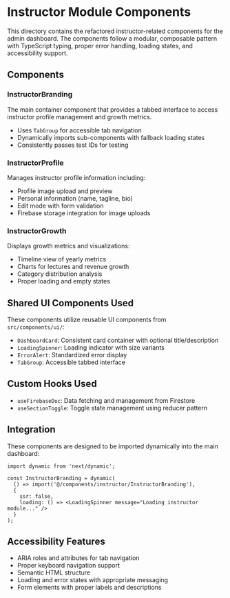 # Instructor Module Components

This directory contains the refactored instructor-related components for the admin dashboard. The components follow a modular, composable pattern with TypeScript typing, proper error handling, loading states, and accessibility support.

## Components

### InstructorBranding

The main container component that provides a tabbed interface to access instructor profile management and growth metrics.

- Uses `TabGroup` for accessible tab navigation
- Dynamically imports sub-components with fallback loading states
- Consistently passes test IDs for testing

### InstructorProfile

Manages instructor profile information including:
- Profile image upload and preview
- Personal information (name, tagline, bio)
- Edit mode with form validation
- Firebase storage integration for image uploads

### InstructorGrowth

Displays growth metrics and visualizations:
- Timeline view of yearly metrics
- Charts for lectures and revenue growth
- Category distribution analysis
- Proper loading and empty states

## Shared UI Components Used

These components utilize reusable UI components from `src/components/ui/`:

- `DashboardCard`: Consistent card container with optional title/description
- `LoadingSpinner`: Loading indicator with size variants
- `ErrorAlert`: Standardized error display
- `TabGroup`: Accessible tabbed interface

## Custom Hooks Used

- `useFirebaseDoc`: Data fetching and management from Firestore
- `useSectionToggle`: Toggle state management using reducer pattern

## Integration

These components are designed to be imported dynamically into the main dashboard:

```tsx
import dynamic from 'next/dynamic';

const InstructorBranding = dynamic(
  () => import('@/components/instructor/InstructorBranding'),
  {
    ssr: false,
    loading: () => <LoadingSpinner message="Loading instructor module..." />
  }
);
```

## Accessibility Features

- ARIA roles and attributes for tab navigation
- Proper keyboard navigation support
- Semantic HTML structure
- Loading and error states with appropriate messaging
- Form elements with proper labels and descriptions 